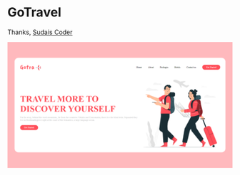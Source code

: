 # GoTravel

Thanks,
[Sudais Coder](https://www.youtube.com/c/SudaisCoder)

![preview](https://github.com/SudaisDeveloper/Landing-Page/blob/ddd7e7595fbb6d57ffadc2930cafae3cf313d8b4/GoTravel/preview.png)
